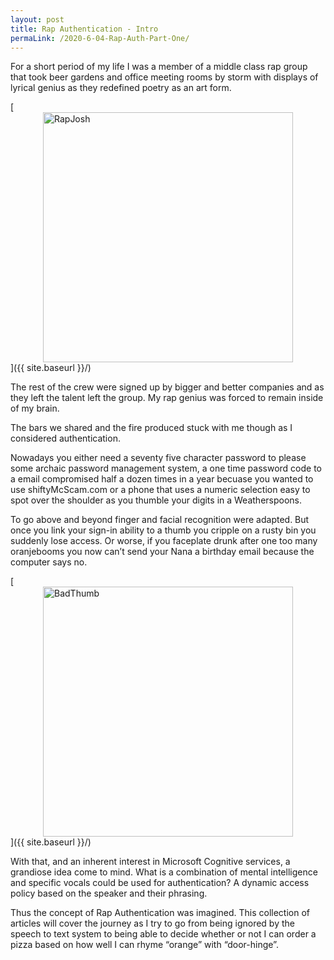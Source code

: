 ```yaml
---
layout: post
title: Rap Authentication - Intro
permaLink: /2020-6-04-Rap-Auth-Part-One/
---
```


For a short period of my life I was a member of a middle class rap group that took beer gardens and office meeting rooms by storm with displays of lyrical genius as they redefined poetry as an art form.

[<img src="{{ site.baseurl }}/images/rapJosh.jpg" alt="RapJosh" 
    style="width: 400px; 
    display: block;
    margin-left: auto;
    margin-right: auto;"/>]({{ site.baseurl }}/)

The rest of the crew were signed up by bigger and better companies and as they left the talent left the group. My rap genius was forced to remain inside of my brain.

The bars we shared and the fire produced stuck with me though as I considered authentication. 

Nowadays you either need a seventy five character password to please some archaic password management system, a one time password code to a email compromised half a dozen times in a year becuase you wanted to use shiftyMcScam.com or a phone that uses a numeric selection easy to spot over the shoulder as you thumble your digits in a Weatherspoons. 

To go above and beyond finger and facial recognition were adapted. But once you link your sign-in ability to a thumb you cripple on a rusty bin you suddenly lose access. Or worse, if you faceplate drunk after one too many oranjebooms you now can’t send your Nana a birthday email because the computer says no.

[<img src="{{ site.baseurl }}/images/badThumb.jpg" alt="BadThumb" 
    style="width: 400px; 
    display: block;
    margin-left: auto;
    margin-right: auto;"/>]({{ site.baseurl }}/)

With that, and an inherent interest in Microsoft Cognitive services, a grandiose idea come to mind. What is a combination of mental intelligence and specific vocals could be used for authentication? A dynamic access policy based on the speaker and their phrasing.

Thus the concept of Rap Authentication was imagined. This collection of articles will cover the journey as I try to go from being ignored by the speech to text system to being able to decide whether or not I can order a pizza based on how well I can rhyme “orange” with “door-hinge”.